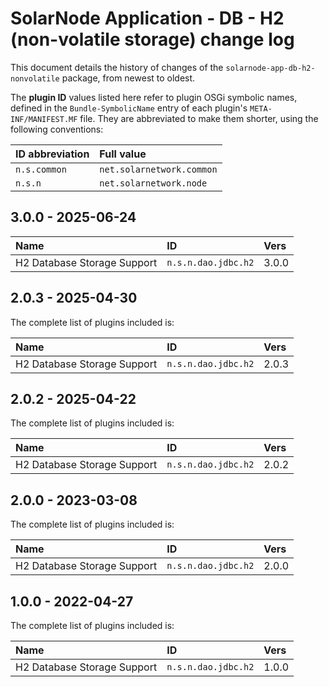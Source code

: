 # SolarNode Application - DB - H2 (non-volatile storage) change log

This document details the history of changes of the `solarnode-app-db-h2-nonvolatile` package, from
newest to oldest.

The **plugin ID** values listed here refer to plugin OSGi symbolic names, defined in the
`Bundle-SymbolicName` entry of each plugin's `META-INF/MANIFEST.MF` file. They are abbreviated to
make them shorter, using the following conventions:

| ID abbreviation | Full value                |
|:----------------|:--------------------------|
| `n.s.common`    | `net.solarnetwork.common` |
| `n.s.n`         | `net.solarnetwork.node`   |

## 3.0.0 - 2025-06-24

| Name                        | ID                  | Vers  |
|:----------------------------|:--------------------|:------|
| H2 Database Storage Support | `n.s.n.dao.jdbc.h2` | 3.0.0 |


## 2.0.3 - 2025-04-30

The complete list of plugins included is:

| Name                        | ID                  | Vers  |
|:----------------------------|:--------------------|:------|
| H2 Database Storage Support | `n.s.n.dao.jdbc.h2` | 2.0.3 |


## 2.0.2 - 2025-04-22

The complete list of plugins included is:

| Name                        | ID                  | Vers  |
|:----------------------------|:--------------------|:------|
| H2 Database Storage Support | `n.s.n.dao.jdbc.h2` | 2.0.2 |


## 2.0.0 - 2023-03-08

The complete list of plugins included is:

| Name                        | ID                  | Vers  |
|:----------------------------|:--------------------|:------|
| H2 Database Storage Support | `n.s.n.dao.jdbc.h2` | 2.0.0 |


## 1.0.0 - 2022-04-27

The complete list of plugins included is:

| Name                        | ID                  | Vers  |
|:----------------------------|:--------------------|:------|
| H2 Database Storage Support | `n.s.n.dao.jdbc.h2` | 1.0.0 |
